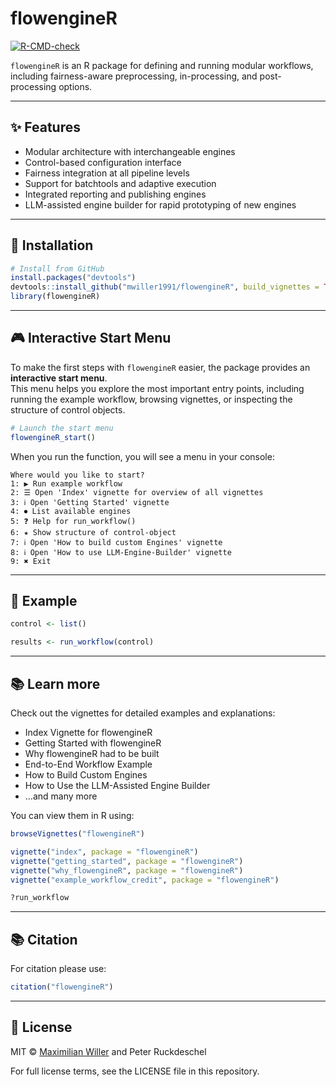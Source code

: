 # flowengineR

[![R-CMD-check](https://github.com/mwiller1991/flowengineR/actions/workflows/R-CMD-check.yaml/badge.svg)](https://github.com/mwiller1991/flowengineR/actions/workflows/R-CMD-check.yaml)

`flowengineR` is an R package for defining and running modular
workflows, including fairness-aware preprocessing, in-processing, and
post-processing options.

------------------------------------------------------------------------

## ✨ Features

- Modular architecture with interchangeable engines
- Control-based configuration interface
- Fairness integration at all pipeline levels
- Support for batchtools and adaptive execution
- Integrated reporting and publishing engines
- LLM-assisted engine builder for rapid prototyping of new engines

------------------------------------------------------------------------

## 🚀 Installation

``` r
# Install from GitHub
install.packages("devtools")
devtools::install_github("mwiller1991/flowengineR", build_vignettes = TRUE)
library(flowengineR)
```

------------------------------------------------------------------------

## 🎮 Interactive Start Menu

To make the first steps with `flowengineR` easier, the package provides an **interactive start menu**.  
This menu helps you explore the most important entry points, including running the example workflow, browsing vignettes, or inspecting the structure of control objects.

```r
# Launch the start menu
flowengineR_start()
```

When you run the function, you will see a menu in your console:

```
Where would you like to start?
1: ▶ Run example workflow
2: ☰ Open 'Index' vignette for overview of all vignettes
3: ℹ Open 'Getting Started' vignette
4: ⏺ List available engines
5: ❓ Help for run_workflow()
6: ★ Show structure of control-object
7: ℹ Open 'How to build custom Engines' vignette
8: ℹ Open 'How to use LLM-Engine-Builder' vignette
9: ✖ Exit
```

------------------------------------------------------------------------

## 🧪 Example

``` r
control <- list()

results <- run_workflow(control)
```

------------------------------------------------------------------------

## 📚 Learn more

Check out the vignettes for detailed examples and explanations:

- Index Vignette for flowengineR
- Getting Started with flowengineR
- Why flowengineR had to be built
- End-to-End Workflow Example
- How to Build Custom Engines
- How to Use the LLM-Assisted Engine Builder
- …and many more

You can view them in R using:

``` r
browseVignettes("flowengineR")

vignette("index", package = "flowengineR")
vignette("getting_started", package = "flowengineR")
vignette("why_flowengineR", package = "flowengineR")
vignette("example_workflow_credit", package = "flowengineR")

?run_workflow
```

------------------------------------------------------------------------

## 📚 Citation

For citation please use:

```r
citation("flowengineR")
```

------------------------------------------------------------------------

## 📄 License

MIT © [Maximilian Willer](mailto:willer.maximilian@googlemail.com) and Peter Ruckdeschel

For full license terms, see the LICENSE file in this repository.



